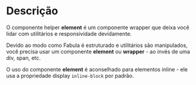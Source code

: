 # Descrição

O componente helper **element** é um componente wrapper que deixa você lidar com utilitários e responsividade devidamente.

Devido ao modo como Fabula é estruturado e utilitários são manipulados, você precisa usar um componente **element** ou **wrapper** - ao invés de uma div, span, etc.

O uso do componente **element** é aconselhado para elementos inline - ele usa a propriedade display `inline-block` por padrão.